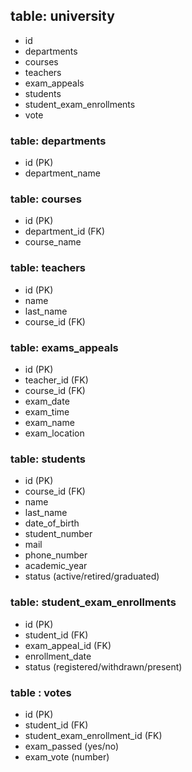 ## table: university

- id
- departments
- courses
- teachers
- exam_appeals
- students
- student_exam_enrollments
- vote

### table: departments

- id (PK)
- department_name

### table: courses

- id (PK)
- department_id (FK)
- course_name

### table: teachers

- id (PK)
- name
- last_name
- course_id (FK)

### table: exams_appeals

- id (PK)
- teacher_id (FK)
- course_id (FK)
- exam_date
- exam_time
- exam_name
- exam_location

### table: students

- id (PK)
- course_id (FK)
- name
- last_name
- date_of_birth
- student_number
- mail
- phone_number
- academic_year
- status (active/retired/graduated)

### table: student_exam_enrollments

- id (PK)
- student_id (FK)
- exam_appeal_id (FK)
- enrollment_date
- status (registered/withdrawn/present)

### table : votes

- id (PK)
- student_id (FK)
- student_exam_enrollment_id (FK)
- exam_passed (yes/no)
- exam_vote (number)
